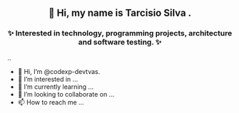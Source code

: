 <h2 align="center"> 
  👋 Hi, my name is Tarcisio Silva </strong>.
</h2>

<h3 align="center"> 
✨ Interested in technology, programming projects, architecture and software testing. ✨
</h3>..

- 👋 Hi, I’m @codexp-devtvas.
- 👀 I’m interested in ...
- 🌱 I’m currently learning ...
- 💞️ I’m looking to collaborate on ...
- 📫 How to reach me ...

<!---
codexp-devtvas/codexp-devtvas is a ✨ special ✨ repository because its `README.md` (this file) appears on your GitHub profile.
You can click the Preview link to take a look at your changes.
--->
